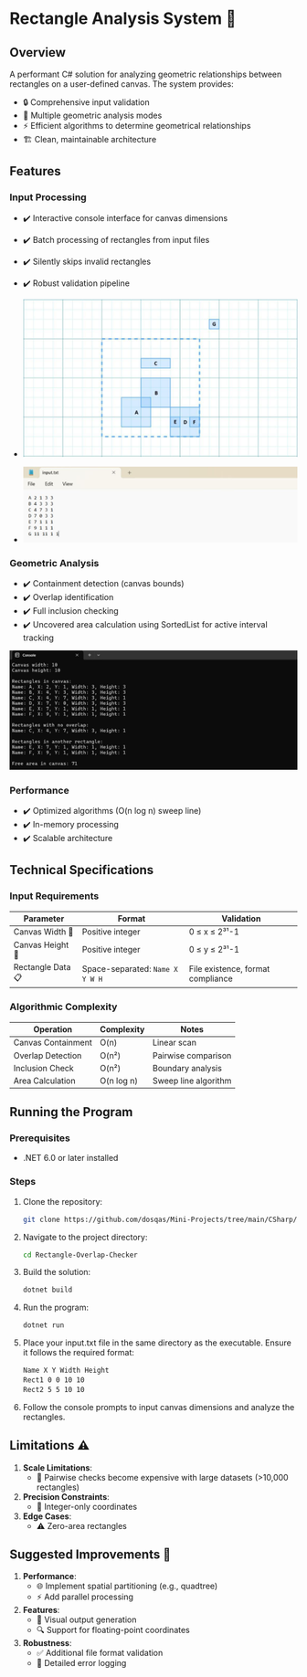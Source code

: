 # Rectangle Analysis System 🧮

## Overview
A performant C# solution for analyzing geometric relationships between rectangles on a user-defined canvas. The system provides:

- 🔒 Comprehensive input validation
- 📐 Multiple geometric analysis modes
- ⚡ Efficient algorithms to determine geometrical relationships
- 🏗️ Clean, maintainable architecture

## Features

### Input Processing
- ✔️ Interactive console interface for canvas dimensions  
- ✔️ Batch processing of rectangles from input files  
- ✔️ Silently skips invalid rectangles
- ✔️ Robust validation pipeline  

- ![Grid with rectangles](images/rectangles-grid.png)
- ![File input](images/input-file.png)

### Geometric Analysis
- ✔️ Containment detection (canvas bounds)  
- ✔️ Overlap identification  
- ✔️ Full inclusion checking  
- ✔️ Uncovered area calculation using SortedList for active interval tracking 

![Console output](images/console-output.png)

### Performance
- ✔️ Optimized algorithms (O(n log n) sweep line)
- ✔️ In-memory processing  
- ✔️ Scalable architecture  

## Technical Specifications

### Input Requirements
| Parameter | Format | Validation |
|-----------|--------|------------|
| Canvas Width 📏 | Positive integer | 0 ≤ x ≤ 2³¹-1 |
| Canvas Height 📏 | Positive integer | 0 ≤ y ≤ 2³¹-1 |
| Rectangle Data 📋 | Space-separated: `Name X Y W H` | File existence, format compliance |

### Algorithmic Complexity
| Operation | Complexity | Notes |
|-----------|------------|-------|
| Canvas Containment | O(n) | Linear scan |
| Overlap Detection | O(n²) | Pairwise comparison |
| Inclusion Check | O(n²) | Boundary analysis |
| Area Calculation | O(n log n) | Sweep line algorithm |

## Running the Program

### Prerequisites
- .NET 6.0 or later installed

### Steps
1. Clone the repository:
   ```bash
   git clone https://github.com/dosqas/Mini-Projects/tree/main/CSharp/Rectangle-Overlap-Checker
   ```

2. Navigate to the project directory:
   ```bash
   cd Rectangle-Overlap-Checker
   ```

3. Build the solution:
   ```bash
   dotnet build
   ```

4. Run the program:
   ```bash
   dotnet run
   ```

5. Place your input.txt file in the same directory as the executable. Ensure it follows the required format:
   ```bash
   Name X Y Width Height
   Rect1 0 0 10 10
   Rect2 5 5 10 10
   ```

6. Follow the console prompts to input canvas dimensions and analyze the rectangles.


## Limitations ⚠️

1. **Scale Limitations**:
   - 🐌 Pairwise checks become expensive with large datasets (>10,000 rectangles)
2. **Precision Constraints**:
   - 🔢 Integer-only coordinates
3. **Edge Cases**:
   - ⚠️ Zero-area rectangles

## Suggested Improvements 🚀

1. **Performance**:
   - 🌐 Implement spatial partitioning (e.g., quadtree)
   - ⚡ Add parallel processing
2. **Features**:
   - 🎨 Visual output generation
   - 🔍 Support for floating-point coordinates
3. **Robustness**:
   - ✅ Additional file format validation
   - 📝 Detailed error logging